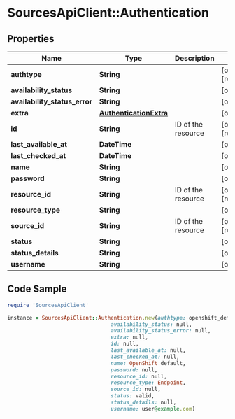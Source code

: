 # SourcesApiClient::Authentication

## Properties

Name | Type | Description | Notes
------------ | ------------- | ------------- | -------------
**authtype** | **String** |  | [optional] [readonly] 
**availability_status** | **String** |  | [optional] 
**availability_status_error** | **String** |  | [optional] 
**extra** | [**AuthenticationExtra**](AuthenticationExtra.md) |  | [optional] 
**id** | **String** | ID of the resource | [optional] [readonly] 
**last_available_at** | **DateTime** |  | [optional] 
**last_checked_at** | **DateTime** |  | [optional] 
**name** | **String** |  | [optional] 
**password** | **String** |  | [optional] 
**resource_id** | **String** | ID of the resource | [optional] [readonly] 
**resource_type** | **String** |  | [optional] 
**source_id** | **String** | ID of the resource | [optional] [readonly] 
**status** | **String** |  | [optional] 
**status_details** | **String** |  | [optional] 
**username** | **String** |  | [optional] 

## Code Sample

```ruby
require 'SourcesApiClient'

instance = SourcesApiClient::Authentication.new(authtype: openshift_default,
                                 availability_status: null,
                                 availability_status_error: null,
                                 extra: null,
                                 id: null,
                                 last_available_at: null,
                                 last_checked_at: null,
                                 name: OpenShift default,
                                 password: null,
                                 resource_id: null,
                                 resource_type: Endpoint,
                                 source_id: null,
                                 status: valid,
                                 status_details: null,
                                 username: user@example.com)
```


